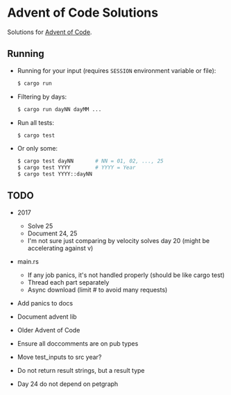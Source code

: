 # Advent of Code Solutions

Solutions for [Advent of Code](http://adventofcode.com/about).

## Running

- Running for your input (requires `SESSION` environment variable or file):

    ```sh
    $ cargo run
    ```

- Filtering by days:

    ```sh
    $ cargo run dayNN dayMM ...
    ```

- Run all tests:

    ```sh
    $ cargo test
    ```

- Or only some:

    ```sh
    $ cargo test dayNN       # NN = 01, 02, ..., 25
    $ cargo test YYYY        # YYYY = Year
    $ cargo test YYYY::dayNN
    ```

## TODO

- 2017
    - Solve 25
    - Document 24, 25
    - I'm not sure just comparing by velocity solves day 20 (might be accelerating against v)

- main.rs
    - If any job panics, it's not handled properly (should be like cargo test)
    - Thread each part separately
    - Async download (limit # to avoid many requests)

- Add panics to docs
- Document advent lib
- Older Advent of Code
- Ensure all doccomments are on pub types
- Move test_inputs to src year?
- Do not return result strings, but a result type
- Day 24 do not depend on petgraph
